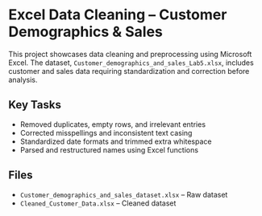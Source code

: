 # Excel Data Cleaning – Customer Demographics & Sales

This project showcases data cleaning and preprocessing using Microsoft Excel. The dataset, `Customer_demographics_and_sales_Lab5.xlsx`, includes customer and sales data requiring standardization and correction before analysis.

## Key Tasks
- Removed duplicates, empty rows, and irrelevant entries  
- Corrected misspellings and inconsistent text casing  
- Standardized date formats and trimmed extra whitespace  
- Parsed and restructured names using Excel functions

## Files
- `Customer_demographics_and_sales_dataset.xlsx` – Raw dataset  
- `Cleaned_Customer_Data.xlsx` – Cleaned dataset 
